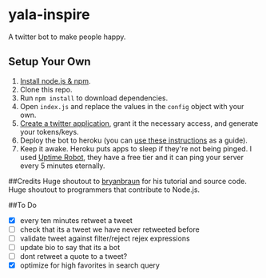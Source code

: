 # yala-inspire
A twitter bot to make people happy.

## Setup Your Own
1. [Install node.js & npm](http://nodejs.org/download/).
2. Clone this repo.
3. Run `npm install` to download dependencies.
4. Open `index.js` and replace the values in the `config` object with your own.
5. [Create a twitter application](https://apps.twitter.com/app/new), grant it the necessary access, and generate your tokens/keys.
6. Deploy the bot to heroku (you can [use these instructions](https://devcenter.heroku.com/articles/getting-started-with-nodejs#introduction) as a guide).
7. Keep it awake. Heroku puts apps to sleep if they're not being pinged. I used [Uptime Robot](https://uptimerobot.com), they have a free tier and it can ping your server every 5 minutes eternally.

##Credits
Huge shoutout to [bryanbraun](https://github.com/bryanbraun/twitter-listbot) for his tutorial and source code.
Huge shoutout to programmers that contribute to Node.js.

##To Do
- [x] every ten minutes retweet a tweet
- [ ] check that its a tweet we have never retweeted before
- [ ] validate tweet against filter/reject rejex expressions
- [ ] update bio to say that its a bot
- [ ] dont retweet a quote to a tweet?
- [x] optimize for high favorites in search query
